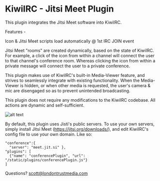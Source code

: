# KiwiIRC - Jitsi Meet Plugin

This plugin integrates the Jitsi Meet software into KiwiIRC. 

Features -

Icon & Jitsi Meet scripts load automatically @ 1st IRC JOIN event

Jitsi Meet "rooms" are created dynamically, based on the state of KiwiIRC. For example, a click
of the icon from within a channel will connect the user to that channel's conference room. Whereas
clicking the icon from within a private message will connect the user to a private conference.

This plugin makes use of KiwiIRC's built-in Media-Viewer feature, and strives to seamlessly
integrate with existing functionality. When the Media-Viewer is hidden, or when other media is
requested, the user's camera & mic are disengaged so as to prevent unintended broadcasting.

This plugin does not require any modifications to the KiwiIRC codebase.
All actions are dynamic and self-sufficient.

![alt text](https://github.com/kiwiirc/plugin-conference/raw/master/image1.png)


By default, this plugin uses Jisti's public servers. To use your own servers, simply
install Jitsi Meet (https://jitsi.org/downloads/), and edit KiwiIRC's config file
to use your own domain. Like so:


    "conference":{
      "server": "meet.jit.si" },
    "plugins": [
      {"name": "conferencePlugin", "url": "/static/plugins/conferencePlugin.js"}
    ]
  
  


Questions? scott@londontrustmedia.com